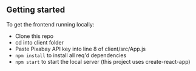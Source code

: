 ## Getting started

To get the frontend running locally:

- Clone this repo
- cd into client folder
- Paste Pixabay API key into line 8 of client/src/App.js
- `npm install` to install all req'd dependencies
- `npm start` to start the local server (this project uses create-react-app)

